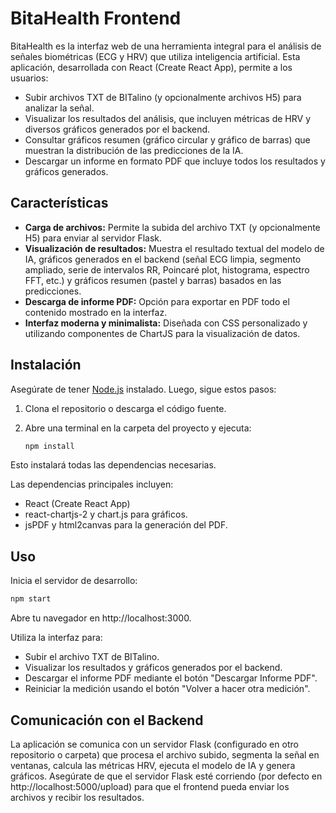 # BitaHealth Frontend

BitaHealth es la interfaz web de una herramienta integral para el análisis de señales biométricas (ECG y HRV) que utiliza inteligencia artificial. Esta aplicación, desarrollada con React (Create React App), permite a los usuarios:

- Subir archivos TXT de BITalino (y opcionalmente archivos H5) para analizar la señal.
- Visualizar los resultados del análisis, que incluyen métricas de HRV y diversos gráficos generados por el backend.
- Consultar gráficos resumen (gráfico circular y gráfico de barras) que muestran la distribución de las predicciones de la IA.
- Descargar un informe en formato PDF que incluye todos los resultados y gráficos generados.

## Características

- **Carga de archivos:** Permite la subida del archivo TXT (y opcionalmente H5) para enviar al servidor Flask.
- **Visualización de resultados:** Muestra el resultado textual del modelo de IA, gráficos generados en el backend (señal ECG limpia, segmento ampliado, serie de intervalos RR, Poincaré plot, histograma, espectro FFT, etc.) y gráficos resumen (pastel y barras) basados en las predicciones.
- **Descarga de informe PDF:** Opción para exportar en PDF todo el contenido mostrado en la interfaz.
- **Interfaz moderna y minimalista:** Diseñada con CSS personalizado y utilizando componentes de ChartJS para la visualización de datos.

## Instalación

Asegúrate de tener [Node.js](https://nodejs.org/) instalado. Luego, sigue estos pasos:

1. Clona el repositorio o descarga el código fuente.
2. Abre una terminal en la carpeta del proyecto y ejecuta:

   ```bash
   npm install

Esto instalará todas las dependencias necesarias.

Las dependencias principales incluyen:
- React (Create React App)
- react-chartjs-2 y chart.js para gráficos.
- jsPDF y html2canvas para la generación del PDF.

## Uso
Inicia el servidor de desarrollo:

   ```bash
   npm start
  ```
Abre tu navegador en http://localhost:3000.

Utiliza la interfaz para:

- Subir el archivo TXT de BITalino.
- Visualizar los resultados y gráficos generados por el backend.
- Descargar el informe PDF mediante el botón "Descargar Informe PDF".
- Reiniciar la medición usando el botón "Volver a hacer otra medición".

## Comunicación con el Backend
La aplicación se comunica con un servidor Flask (configurado en otro repositorio o carpeta) que procesa el archivo subido, segmenta la señal en ventanas, calcula las métricas HRV, ejecuta el modelo de IA y genera gráficos. Asegúrate de que el servidor Flask esté corriendo (por defecto en http://localhost:5000/upload) para que el frontend pueda enviar los archivos y recibir los resultados.
